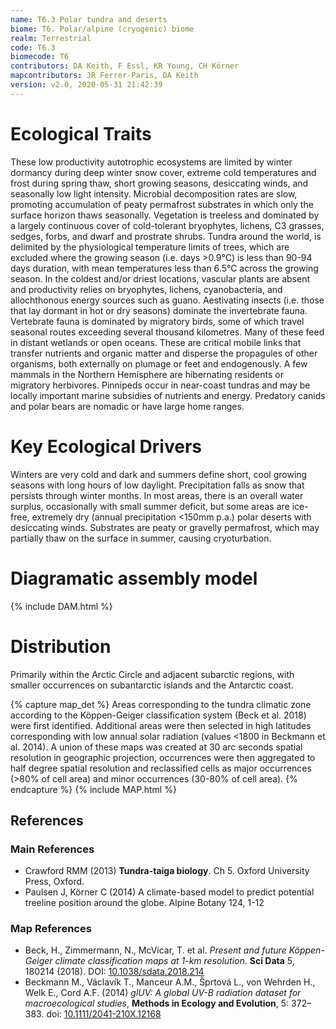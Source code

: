 ```yaml
---
name: T6.3 Polar tundra and deserts
biome: T6. Polar/alpine (cryogenic) biome
realm: Terrestrial
code: T6.3
biomecode: T6
contributors: DA Keith, F Essl, KR Young, CH Körner
mapcontributors: JR Ferrer-Paris, DA Keith
version: v2.0, 2020-05-31 21:42:39
---
```

# Ecological Traits
 
These low productivity autotrophic ecosystems are limited by winter dormancy during deep winter snow cover, extreme cold temperatures and frost during spring thaw, short growing seasons, desiccating winds, and seasonally low light intensity. Microbial decomposition rates are slow, promoting accumulation of peaty permafrost substrates in which only the surface horizon thaws seasonally. Vegetation is treeless and dominated by a largely continuous cover of cold-tolerant bryophytes, lichens, C3 grasses, sedges, forbs, and dwarf and prostrate shrubs. Tundra around the world, is delimited by the physiological temperature limits of trees, which are excluded where the growing season (i.e. days >0.9°C) is less than 90-94 days duration, with mean temperatures less than 6.5°C across the growing season. In the coldest and/or driest locations, vascular plants are absent and productivity relies on bryophytes, lichens, cyanobacteria, and allochthonous energy sources such as guano. Aestivating insects (i.e. those that lay dormant in hot or dry seasons) dominate the invertebrate fauna. Vertebrate fauna is dominated by migratory birds, some of which travel seasonal routes exceeding several thousand kilometres. Many of these feed in distant wetlands or open oceans. These are critical mobile links that transfer nutrients and organic matter and disperse the propagules of other organisms, both externally on plumage or feet and endogenously. A few mammals in the Northern Hemisphere are hibernating residents or migratory herbivores. Pinnipeds occur in near-coast tundras and may be locally important marine subsidies of nutrients and energy. Predatory canids and polar bears are nomadic or have large home ranges. 
 
# Key Ecological Drivers
 
Winters are very cold and dark and summers define short, cool growing seasons with long hours of low daylight. Precipitation falls as snow that persists through winter months. In most areas, there is an overall water surplus, occasionally with small summer deficit, but some areas are ice-free, extremely dry (annual precipitation <150mm p.a.) polar deserts with desiccating winds. Substrates are peaty or gravelly permafrost, which may partially thaw on the surface in summer, causing cryoturbation.
 
# Diagramatic assembly model
 
{% include DAM.html %}
 
# Distribution
 
Primarily within the Arctic Circle and adjacent subarctic regions, with smaller occurrences on subantarctic islands and the Antarctic coast.

{% capture map_det %}
Areas corresponding to the tundra climatic zone according to the Köppen-Geiger classification system (Beck et al. 2018) were first identified. Additional areas were then selected in high latitudes corresponding with low annual solar radiation (values <1800 in Beckmann et al. 2014). A union of these maps was created at 30 arc seconds spatial resolution in geographic projection, occurrences were then aggregated to half degree spatial resolution and reclassified cells as major occurrences (>80% of cell area) and minor occurrences (30-80% of cell area).
{% endcapture %}
{% include MAP.html %}

## References
### Main References
* Crawford RMM (2013) **Tundra-taiga biology**. Ch 5. Oxford University Press, Oxford.
* Paulsen J, Körner C (2014) A climate-based model to predict potential treeline position around the globe. Alpine Botany 124, 1-12
### Map References
* Beck, H., Zimmermann, N., McVicar, T. et al. *Present and future Köppen-Geiger climate classification maps at 1-km resolution*. **Sci Data** 5, 180214 (2018). DOI: [10.1038/sdata.2018.214](https://doi.org/10.1038/sdata.2018.214)
* Beckmann M., Václavík T., Manceur A.M., Šprtová L., von Wehrden H., Welk E., Cord A.F. (2014) *glUV: A global UV-B radiation dataset for macroecological studies*, **Methods in Ecology and Evolution**, 5: 372–383. doi: [10.1111/2041-210X.12168](http://doi.org/10.1111/2041-210X.12168)
